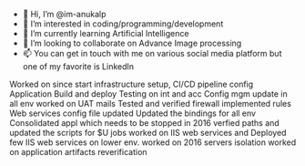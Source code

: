 - 👋 Hi, I’m @im-anukalp
- 👀 I’m interested in coding/programming/development 
- 🌱 I’m currently learning Artificial Intelligence 
- 💞️ I’m looking to collaborate on Advance Image processing 
- 📫 You can get in touch with me on various social media platform but one of my favorite is LinkedIn 

<!---
im-anukalp/im-anukalp is a ✨ special ✨ repository because its `README.md` (this file) appears on your GitHub profile.
You can click the Preview link to take a look at your changes.
--->

Worked on since start
infrastructure setup,
CI/CD pipeline config
Application Build and deploy
Testing on int and acc
Config mgm update in all env
worked on UAT mails
Tested and verified firewall implemented rules
Web services config file updated
Updated the bindings for all env
Consolidated appl which needs to be stopped in 2016
verfied paths and updated the scripts for $U jobs
worked on IIS web services and Deployed few IIS web services on lower env.
worked on 2016 servers isolation
worked on application artifacts reverification
